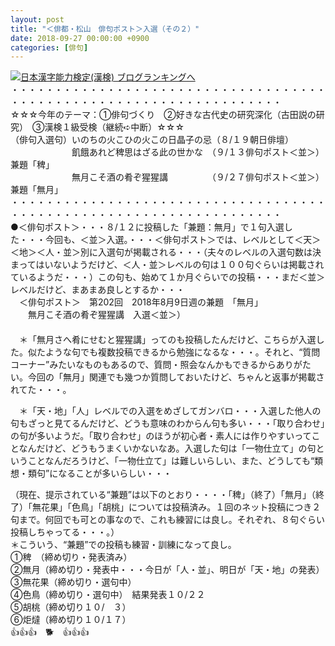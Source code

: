 ```yaml
---
layout: post
title: "＜俳都・松山　俳句ポスト＞入選（その２）"
date: 2018-09-27 00:00:00 +0900
categories: [俳句]
---
```


[![](/syuusyuu9701/assets/images/＜俳都・松山-俳句ポスト＞入選（その２）-br_c_3028_1.gif)](http://blog.with2.net/link.php?1659096:3028 "日本漢字能力検定(漢検) ブログランキングへ")[日本漢字能力検定(漢検) ブログランキングへ](http://blog.with2.net/link.php?1659096:3028)  
・・・・・・・・・・・・・・・・・・・・・・・・・・・・・・・・・・・・・・・・・・・・・・・・・・・・・・・・・・・・・・・・・・・  
☆☆☆今年のテーマ：①俳句づくり　②好きな古代史の研究深化（古田説の研究）　③漢検１級受検（継続➪中断）☆☆☆  
（俳句入選句）いのちの火こひの火この日晶子の忌（８/１９朝日俳壇）  
　　　　　　　飢餓あれど稗思はざる此の世かな　（９/１３俳句ポスト＜並＞）　兼題「稗」  
　　　　　　　無月こそ酒の肴ぞ猩猩講　　　　　（９/２７俳句ポスト＜並＞）　兼題「無月」  
・・・・・・・・・・・・・・・・・・・・・・・・・・・・・・・・・・・・・・・・・・・・・・・・・・・・・・・・・・・・・・・・・・・  
●＜俳句ポスト＞・・・８/１２に投稿した「兼題：無月」で１句入選した・・・今回も、＜並＞入選。・・・＜俳句ポスト＞では、レベルとして＜天＞＜地＞＜人・並＞別に入選句が掲載される・・・（夫々のレベルの入選句数は決まってはいないようだけど、＜人・並＞レベルの句は１００句ぐらいは掲載されているようだ・・・）この句も、始めて１か月ぐらいでの投稿・・・まだ＜並＞レベルだけど、まあまあ良しとするか・・・  
　＜俳句ポスト＞　第202回　2018年8月9日週の兼題　「無月」  
　　無月こそ酒の肴ぞ猩猩講　入選＜並＞）  
　  
　＊「無月さへ肴にせむと猩猩講」ってのも投稿したんだけど、こちらが入選した。似たような句でも複数投稿できるから勉強になるな・・・。それと、“質問コーナー”みたいなものもあるので、質問・照会なんかもできるからありがたい。今回の「無月」関連でも幾つか質問しておいたけど、ちゃんと返事が掲載されてた・・・。  
  
　＊「天・地」「人」レベルでの入選をめざしてガンバロ・・・入選した他人の句もざっと見てるんだけど、どうも意味のわからん句も多い・・・「取り合わせ」の句が多いようだ。「取り合わせ」のほうが初心者・素人には作りやすいってことなんだけど、どうもうまくいかないなあ。入選した句は「一物仕立て」の句ということなんだろうけど、「一物仕立て」は難しいらしい、また、どうしても“類想・類句”になることが多いらしい・・・  
  
  
（現在、提示されている“兼題”は以下のとおり・・・・「稗」（終了）「無月」（終了）「無花果」「色鳥」「胡桃」については投稿済み。１回のネット投稿につき２句まで。何回でも可との事なので、これも練習には良し。それぞれ、８句ぐらい投稿しちゃってる・・・。）  
＊こういう、“兼題”での投稿も練習・訓練になって良し。  
①稗　（締め切り・発表済み）  
②無月（締め切り・発表中・・・今日が「人・並」、明日が「天・地」の発表）　　　  
③無花果（締め切り・選句中）  
④色鳥（締め切り・選句中）　結果発表１０/２２  
⑤胡桃（締め切り１０/　３）  
⑥炬燵（締め切り１０/１７）  
👍👍👍　🐕　👍👍👍
